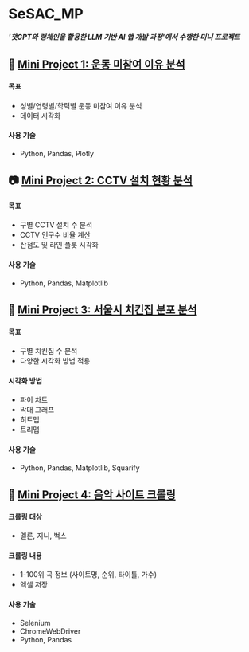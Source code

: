 # SeSAC_MP
 ___'챗GPT와 랭체인을 활용한 LLM 기반 AI 앱 개발 과정'에서 수행한 미니 프로젝트___



## 🎾 [Mini Project 1: 운동 미참여 이유 분석](https://github.com/danidanicarrotcarrot/SeSAC_MP/blob/main/mp1_notExercise.ipynb)
#### 목표
- 성별/연령별/학력별 운동 미참여 이유 분석
- 데이터 시각화

#### 사용 기술
- Python, Pandas, Plotly



## 📷 [Mini Project 2: CCTV 설치 현황 분석](https://github.com/danidanicarrotcarrot/SeSAC_MP/blob/main/mp2_seoulPopulation.ipynb)
#### 목표
- 구별 CCTV 설치 수 분석
- CCTV 인구수 비율 계산
- 산점도 및 라인 플롯 시각화

#### 사용 기술
- Python, Pandas, Matplotlib



## 🐔 [Mini Project 3: 서울시 치킨집 분포 분석](https://github.com/danidanicarrotcarrot/SeSAC_MP/blob/main/mp3_seoulChicken.ipynb)
#### 목표
- 구별 치킨집 수 분석
- 다양한 시각화 방법 적용

#### 시각화 방법
- 파이 차트
- 막대 그래프
- 히트맵
- 트리맵

#### 사용 기술
- Python, Pandas, Matplotlib, Squarify



## 🎼 [Mini Project 4: 음악 사이트 크롤링](https://github.com/danidanicarrotcarrot/SeSAC_MP/blob/main/mp4_musicCrawling.ipynb)
#### 크롤링 대상
- 멜론, 지니, 벅스

#### 크롤링 내용
- 1-100위 곡 정보 (사이트명, 순위, 타이틀, 가수)
- 엑셀 저장

#### 사용 기술
- Selenium
- ChromeWebDriver
- Python, Pandas
